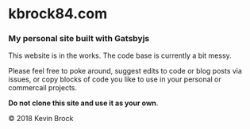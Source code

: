 # kbrock84.com
### My personal site built with Gatsbyjs

This website is in the works. The code base is currently a bit messy.

Please feel free to poke around, suggest edits to code or blog posts via issues, or copy blocks of code you like to use in your personal or commercail projects.

**Do not clone this site and use it as your own**.

© 2018 Kevin Brock
